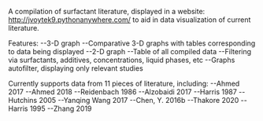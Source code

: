 A compilation of surfactant literature, displayed in a website: http://jvoytek9.pythonanywhere.com/ to aid in data visualization of current literature.

Features:
--3-D graph
--Comparative 3-D graphs with tables corresponding to data being displayed
--2-D graph
--Table of all compiled data
--Filtering via surfactants, additives, concentrations, liquid phases, etc
--Graphs autofilter, displaying only relevant studies

Currently supports data from 11 pieces of literature, including:
--Ahmed 2017
--Ahmed 2018
--Reidenbach 1986
--Alzobaidi 2017
--Harris 1987
--Hutchins 2005
--Yanqing Wang 2017
--Chen, Y. 2016b
--Thakore 2020
--Harris 1995
--Zhang 2019
